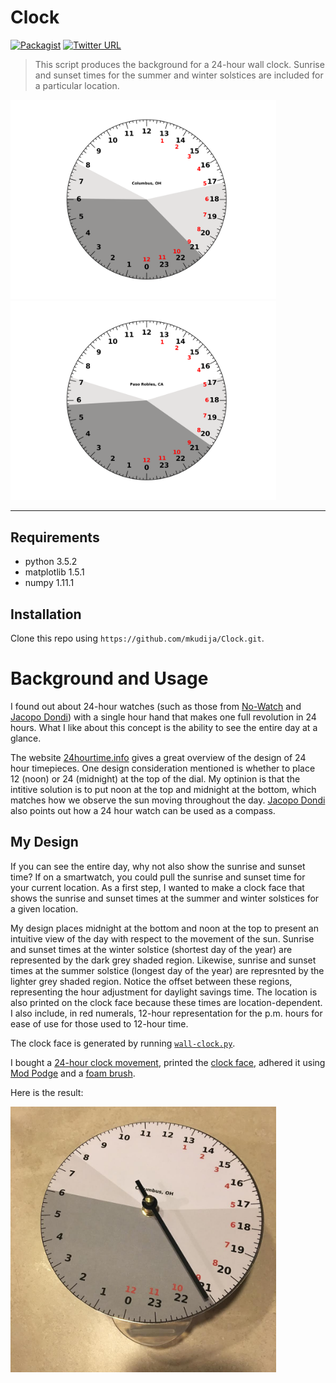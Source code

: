 # Clock
[![Packagist](https://img.shields.io/packagist/l/doctrine/orm.svg?maxAge=2592000)](https://github.com/mkudija/Clock/blob/master/LICENSE)
[![Twitter URL](https://img.shields.io/twitter/url/http/shields.io.svg?style=social&maxAge=2592000)](https://twitter.com/mkudija)

> This script produces the background for a 24-hour wall clock. Sunrise and sunset times for the summer and winter solstices are included for a particular location. 

<img src="https://github.com/mkudija/Clock/blob/master/clock-Columbus%2C%20OH.png" width="425"/> <img src="https://github.com/mkudija/Clock/blob/master/clock-Paso%20Robles%2C%20CA.png" width="425"/> 



<hr> 

## Requirements

* python 3.5.2
* matplotlib 1.5.1
* numpy 1.11.1

## Installation
Clone this repo using `https://github.com/mkudija/Clock.git`.

# Background and Usage
I found out about 24-hour watches (such as those from [No-Watch](http://www.no-watch.co.uk/pages/24_Hours_CM1-2521.html) and [Jacopo Dondi](https://www.jacopodondi.com/the-collection/)) with a single hour hand that makes one full revolution in 24 hours. What I like about this concept is the ability to see the entire day at a glance. 

The website [24hourtime.info](https://24hourtime.info/design/) gives a great overview of the design of 24 hour timepieces. One design consideration mentioned is whether to place 12 (noon) or 24 (midnight) at the top of the dial. My optinion is that the intitive solution is to put noon at the top and midnight at the bottom, which matches how we observe the sun moving throughout the day. [Jacopo Dondi](https://www.jacopodondi.com/24hourtime/) also points out how a 24 hour watch can be used as a compass. 

## My Design
If you can see the entire day, why not also show the sunrise and sunset time? If on a smartwatch, you could pull the sunrise and sunset time for your current location. As a first step, I wanted to make a clock face that shows the sunrise and sunset times at the summer and winter solstices for a given location. 

My design places midnight at the bottom and noon at the top to present an intuitive view of the day with respect to the movement of the sun. Sunrise and sunset times at the winter solstice (shortest day of the year) are represented by the dark grey shaded region. Likewise, sunrise and sunset times at the summer solstice (longest day of the year) are represnted by the lighter grey shaded region. Notice the offset between these regions, representing the hour adjustment for daylight savings time. The location is also printed on the clock face because these times are location-dependent. I also include, in red numerals, 12-hour representation for the p.m. hours for ease of use for those used to 12-hour time. 

The clock face is generated by running [`wall-clock.py`](https://github.com/mkudija/Clock/blob/master/wall-clock.py).

I bought a [24-hour clock movement](http://www.esslinger.com/clock-movement-24-hour-aa-mini-quartz-movement-with-hands-and-hardware-3-8/), printed the [clock face](https://github.com/mkudija/Clock/blob/master/clock-Columbus%2C%20OH.png), adhered it using [Mod Podge](https://www.amazon.com/gp/product/B00178QQJ8/ref=oh_aui_detailpage_o00_s00?ie=UTF8&psc=1) and a [foam brush](https://www.amazon.com/gp/product/B003HIVDIA/ref=oh_aui_detailpage_o00_s00?ie=UTF8&psc=1). 

Here is the result: 

<img src="https://github.com/mkudija/Clock/blob/master/24-hr-clock.jpg" width="425"/>

